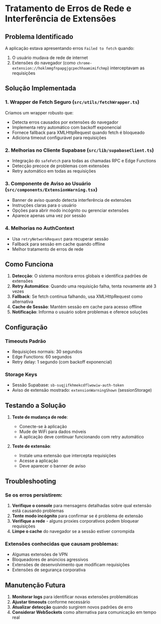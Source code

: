 # Tratamento de Erros de Rede e Interferência de Extensões

## Problema Identificado

A aplicação estava apresentando erros `Failed to fetch` quando:
1. O usuário mudava de rede de internet
2. Extensões do navegador (como `chrome-extension://hoklmmgfnpapgjgcpechhaamimifchmp`) interceptavam as requisições

## Solução Implementada

### 1. Wrapper de Fetch Seguro (`src/utils/fetchWrapper.ts`)

Criamos um wrapper robusto que:
- Detecta erros causados por extensões do navegador
- Implementa retry automático com backoff exponencial
- Fornece fallback para XMLHttpRequest quando fetch é bloqueado
- Adiciona timeout configurável para requisições

### 2. Melhorias no Cliente Supabase (`src/lib/supabaseClient.ts`)

- Integração do `safeFetch` para todas as chamadas RPC e Edge Functions
- Detecção precoce de problemas com extensões
- Retry automático em todas as requisições

### 3. Componente de Aviso ao Usuário (`src/components/ExtensionWarning.tsx`)

- Banner de aviso quando detecta interferência de extensões
- Instruções claras para o usuário
- Opções para abrir modo incógnito ou gerenciar extensões
- Aparece apenas uma vez por sessão

### 4. Melhorias no AuthContext

- Usa `retryNetworkRequest` para recuperar sessão
- Fallback para sessão em cache quando offline
- Melhor tratamento de erros de rede

## Como Funciona

1. **Detecção**: O sistema monitora erros globais e identifica padrões de extensões
2. **Retry Automático**: Quando uma requisição falha, tenta novamente até 3 vezes
3. **Fallback**: Se fetch continua falhando, usa XMLHttpRequest como alternativa
4. **Cache de Sessão**: Mantém sessão em cache para acesso offline
5. **Notificação**: Informa o usuário sobre problemas e oferece soluções

## Configuração

### Timeouts Padrão
- Requisições normais: 30 segundos
- Edge Functions: 60 segundos
- Retry delay: 1 segundo (com backoff exponencial)

### Storage Keys
- Sessão Supabase: `sb-suqjifkhmekcdflwowiw-auth-token`
- Aviso de extensão mostrado: `extensionWarningShown` (sessionStorage)

## Testando a Solução

1. **Teste de mudança de rede**:
   - Conecte-se à aplicação
   - Mude de WiFi para dados móveis
   - A aplicação deve continuar funcionando com retry automático

2. **Teste de extensão**:
   - Instale uma extensão que intercepta requisições
   - Acesse a aplicação
   - Deve aparecer o banner de aviso

## Troubleshooting

### Se os erros persistirem:

1. **Verifique o console** para mensagens detalhadas sobre qual extensão está causando problemas
2. **Tente modo incógnito** para confirmar se é problema de extensão
3. **Verifique a rede** - alguns proxies corporativos podem bloquear requisições
4. **Limpe o cache** do navegador se a sessão estiver corrompida

### Extensões conhecidas que causam problemas:

- Algumas extensões de VPN
- Bloqueadores de anúncios agressivos
- Extensões de desenvolvimento que modificam requisições
- Extensões de segurança corporativa

## Manutenção Futura

1. **Monitorar logs** para identificar novas extensões problemáticas
2. **Ajustar timeouts** conforme necessário
3. **Atualizar detecção** quando surgirem novos padrões de erro
4. **Considerar WebSockets** como alternativa para comunicação em tempo real